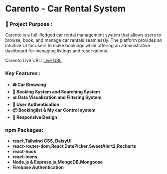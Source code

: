 
# Carento - Car Rental System

### 🚗 Project Purpose : 
Carento is a full-fledged car rental management system that allows users to browse, book, and manage car rentals seamlessly. The platform provides an intuitive UI for users to make bookings while offering an administrative dashboard for managing listings and reservations.

 Carento Live URL: [Live URL](https://car-rental-system-345e0.web.app/)

### Key Features :
- **🚘 Car Browsing**
- **📅 Booking System and Searching System**
- **📊 Data Visualization and Filtering System**
- **🔐 User Authentication**
- **📦 Bookinglist & My car Control system**
- **📱 Responsive Design**
  
### npm Packages:
- **react,Tailwind CSS, DaisyUI**
- **react-router-dom,React DatePicker,SweetAlert2,Recharts**
- **react-hook**
- **react-icons**
- **Node.js & Express.js,MongoDB,Mongoose**
- **Firebase Authentication**



  